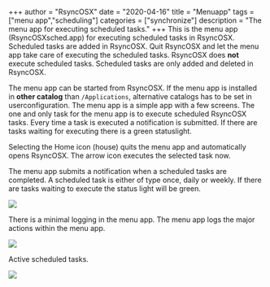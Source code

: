 +++
author = "RsyncOSX"
date = "2020-04-16"
title =  "Menuapp"
tags = ["menu app","scheduling"]
categories = ["synchronize"]
description = "The menu app for executing scheduled tasks."
+++
This is the menu app (RsyncOSXsched.app) for executing scheduled tasks in RsyncOSX. Scheduled tasks are added in RsyncOSX. Quit RsyncOSX and let the menu app take care of executing the scheduled tasks. RsyncOSX does **not** execute scheduled tasks. Scheduled tasks are only added and deleted in RsyncOSX.

The menu app can be started from RsyncOSX. If the menu app is installed in **other catalog** than `/Applications`, alternative catalogs has to be set in userconfiguration. The menu app is a simple app with a few screens. The one and only task for the menu app is to execute scheduled RsyncOSX tasks. Every time a task is executed a notification is submitted. If there are tasks waiting for executing there is a green statuslight.

Selecting the Home icon (house) quits the menu app and automatically opens RsyncOSX. The arrow icon executes the selected task now.

The menu app submits a notification when a scheduled tasks are completed. A scheduled task is either of type once, daily or weekly. If there are tasks waiting to execute the status light will be green.

![](/images/RsyncOSX/master/menuapp/menuapp1.png)

There is a minimal logging in the menu app. The menu app logs the major actions within the menu app.

![](/images/RsyncOSX/master/menuapp/menuapp3.png)

Active scheduled tasks.

![](/images/RsyncOSX/master/menuapp/menuapp2.png)
